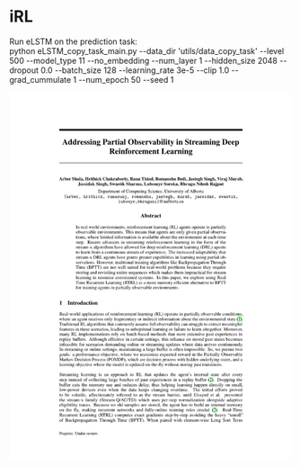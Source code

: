 # iRL

Run eLSTM on the prediction task:  
python eLSTM_copy_task_main.py --data_dir 'utils/data_copy_task' --level 500 --model_type 11 --no_embedding --num_layer 1 --hidden_size 2048 --dropout 0.0 --batch_size 128 --learning_rate 3e-5 --clip 1.0 --grad_cummulate 1 --num_epoch 50  --seed 1

<img src="T7_iRL.pdf">
